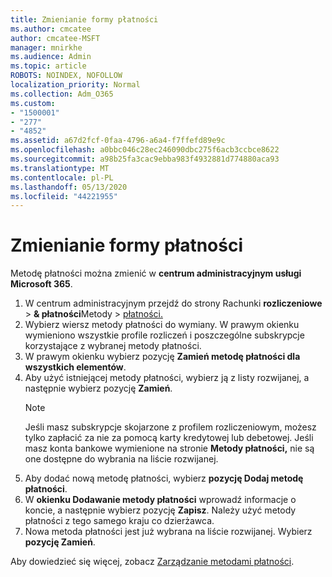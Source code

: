 ```yaml
---
title: Zmienianie formy płatności
ms.author: cmcatee
author: cmcatee-MSFT
manager: mnirkhe
ms.audience: Admin
ms.topic: article
ROBOTS: NOINDEX, NOFOLLOW
localization_priority: Normal
ms.collection: Adm_O365
ms.custom:
- "1500001"
- "277"
- "4852"
ms.assetid: a67d2fcf-0faa-4796-a6a4-f7ffefd89e9c
ms.openlocfilehash: a0bbc046c28ec246090dbc275f6acb3ccbce8622
ms.sourcegitcommit: a98b25fa3cac9ebba983f4932881d774880aca93
ms.translationtype: MT
ms.contentlocale: pl-PL
ms.lasthandoff: 05/13/2020
ms.locfileid: "44221955"
---
```

# <a name="change-payment-method"></a>Zmienianie formy płatności

Metodę płatności można zmienić w **centrum administracyjnym usługi Microsoft 365**.
  
1. W centrum administracyjnym przejdź do strony Rachunki **rozliczeniowe**  >  **& płatności**Metody  >  [płatności.](https://go.microsoft.com/fwlink/p/?linkid=2018806)
2. Wybierz wiersz metody płatności do wymiany. W prawym okienku wymieniono wszystkie profile rozliczeń i poszczególne subskrypcje korzystające z wybranej metody płatności.
3. W prawym okienku wybierz pozycję **Zamień metodę płatności dla wszystkich elementów**.
4. Aby użyć istniejącej metody płatności, wybierz ją z listy rozwijanej, a następnie wybierz pozycję **Zamień**.
    > [!NOTE]
    > Jeśli masz subskrypcje skojarzone z profilem rozliczeniowym, możesz tylko zapłacić za nie za pomocą karty kredytowej lub debetowej. Jeśli masz konta bankowe wymienione na stronie **Metody płatności,** nie są one dostępne do wybrania na liście rozwijanej.
5. Aby dodać nową metodę płatności, wybierz **pozycję Dodaj metodę płatności**.
6. W **okienku Dodawanie metody płatności** wprowadź informacje o koncie, a następnie wybierz pozycję **Zapisz**. Należy użyć metody płatności z tego samego kraju co dzierżawca.
7. Nowa metoda płatności jest już wybrana na liście rozwijanej. Wybierz **pozycję Zamień**.

Aby dowiedzieć się więcej, zobacz [Zarządzanie metodami płatności](https://docs.microsoft.com/microsoft-365/commerce/billing-and-payments/manage-payment-methods).